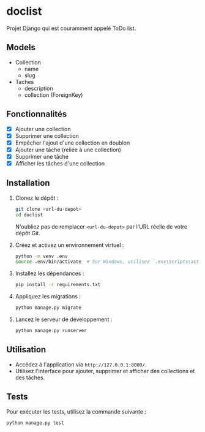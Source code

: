 # doclist

Projet Django qui est couramment appelé ToDo list.

## Models

- Collection
  - name
  - slug
- Taches
  - description
  - collection (ForeignKey)

## Fonctionnalités

- [x] Ajouter une collection
- [x] Supprimer une collection
- [x] Empêcher l'ajout d'une collection en doublon
- [x] Ajouter une tâche (reliée à une collection)
- [x] Supprimer une tâche
- [x] Afficher les tâches d'une collection

## Installation

1. Clonez le dépôt :
    ```sh
    git clone <url-du-depot>
    cd doclist
    ```
    N'oubliez pas de remplacer `<url-du-depot>` par l'URL réelle de votre dépôt Git.

2. Créez et activez un environnement virtuel :
    ```sh
    python -m venv .env
    source .env/bin/activate  # Sur Windows, utilisez `.env\Scripts\activate`
    ```

3. Installez les dépendances :
    ```sh
    pip install -r requirements.txt
    ```

4. Appliquez les migrations :
    ```sh
    python manage.py migrate
    ```

5. Lancez le serveur de développement :
    ```sh
    python manage.py runserver
    ```

## Utilisation

- Accédez à l'application via `http://127.0.0.1:8000/`.
- Utilisez l'interface pour ajouter, supprimer et afficher des collections et des tâches.

## Tests

Pour exécuter les tests, utilisez la commande suivante :
```sh
python manage.py test
